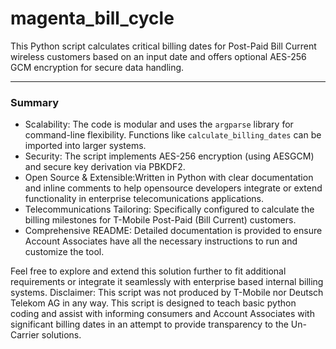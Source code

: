 # magenta_bill_cycle
This Python script calculates critical billing dates for Post-Paid Bill Current wireless customers based on an input date and offers optional AES-256 GCM encryption for secure data handling.
 
---

### Summary

- Scalability: The code is modular and uses the `argparse` library for command-line flexibility. Functions like `calculate_billing_dates` can be imported into larger systems.
- Security: The script implements AES-256 encryption (using AESGCM) and secure key derivation via PBKDF2.
- Open Source & Extensible:Written in Python with clear documentation and inline comments to help opensource developers integrate or extend functionality in enterprise telecomunications applications. 
- Telecommunications Tailoring: Specifically configured to calculate the billing milestones for T-Mobile Post-Paid (Bill Current) customers.
- Comprehensive README: Detailed documentation is provided to ensure Account Associates have all the necessary instructions to run and customize the tool.

Feel free to explore and extend this solution further to fit additional requirements or integrate it seamlessly with enterprise based internal billing systems.
Disclaimer: This script was not produced by T-Mobile nor Deutsch Telekom AG in any way. This script is designed to teach basic python coding and assist with informing consumers and Account Associates with significant billing dates in an attempt to provide transparency to the Un-Carrier solutions. 
 
